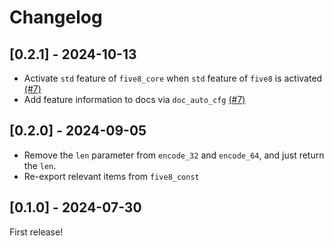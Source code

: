 # Changelog

## [0.2.1] - 2024-10-13

- Activate `std` feature of `five8_core` when `std` feature of `five8` is activated [(#7)](https://github.com/kevinheavey/five8/pull/7) 
- Add feature information to docs via `doc_auto_cfg` [(#7)](https://github.com/kevinheavey/five8/pull/7) 

## [0.2.0] - 2024-09-05

- Remove the `len` parameter from `encode_32` and `encode_64`, and just return the `len`.
- Re-export relevant items from `five8_const`

## [0.1.0] - 2024-07-30

First release!
